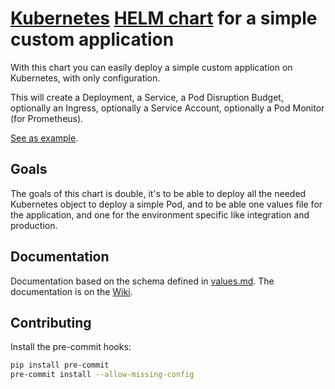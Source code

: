 # [Kubernetes](https://kubernetes.io/) [HELM chart](https://helm.sh/) for a simple custom application

With this chart you can easily deploy a simple custom application on Kubernetes, with only configuration.

This will create a Deployment, a Service, a Pod Disruption Budget, optionally an Ingress, optionally a Service Account,
optionally a Pod Monitor (for Prometheus).

[See as example](./tests/values.yaml).

## Goals

The goals of this chart is double, it's to be able to deploy all the needed Kubernetes object to deploy a simple Pod,
and to be able one values file for the application, and one for the environment specific like integration
and production.

## Documentation

Documentation based on the schema defined in [values.md](./values.md).
The documentation is on the [Wiki](https://github.com/camptocamp/helm-custom-pod/wiki).

## Contributing

Install the pre-commit hooks:

```bash
pip install pre-commit
pre-commit install --allow-missing-config
```
